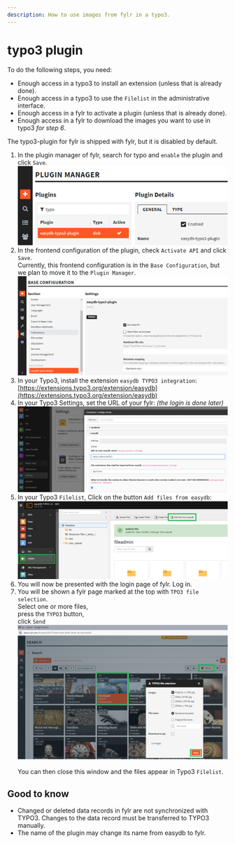 ```yaml
---
description: How to use images from fylr in a typo3.
---
```


# typo3 plugin

To do the following steps, you need:

* Enough access in a typo3 to install an extension (unless that is already done).
* Enough access in a typo3 to use the `Filelist` in the administrative interface.
* Enough access in a fylr to activate a plugin (unless that is already done).
* Enough access in a fylr to download the images you want to use in typo3 _for step 6_.



The typo3-plugin for fylr is shipped with fylr, but it is disabled by default.

1. In the plugin manager of fylr, search for typo and `enable` the plugin and click `Save`.\
   ![](<../.gitbook/assets/image (9).png>)
2. In the frontend configuration of the plugin, check `Activate API` and click `Save`.\
   Currently, this frontend configuration is in the `Base Configuration`, but we plan to move it to the `Plugin Manager`.\
   ![](<../.gitbook/assets/image (10).png>)
3. In your Typo3, install the extension `easydb TYPO3 integration`: [https://extensions.typo3.org/extension/easydb](https://extensions.typo3.org/extension/easydb)
4. In your Typo3 Settings, set the URL of your fylr:   _(the login is done later)_\
   ![](<../.gitbook/assets/image (11).png>)
5. In your Typo3 `Filelist`, Click on the button `Add files from easydb`:\
   ![](<../.gitbook/assets/image (12).png>)
6. You will now be presented with the login page of fylr. Log in.
7. You will be shown a fylr page marked at the top with `TPO3 file selection`.\
   Select one or more files, \
   press the `TYPO3` button,\
   click `Send`\
   ![](<../.gitbook/assets/image (13).png>)\
   \
   You can then close this window and the files appear in Typo3 `Filelist`.

## Good to know

* Changed or deleted data records in fylr are not synchronized with TYPO3. Changes to the data record must be transferred to TYPO3 manually.
* The name of the plugin may change its name from easydb to fylr.



